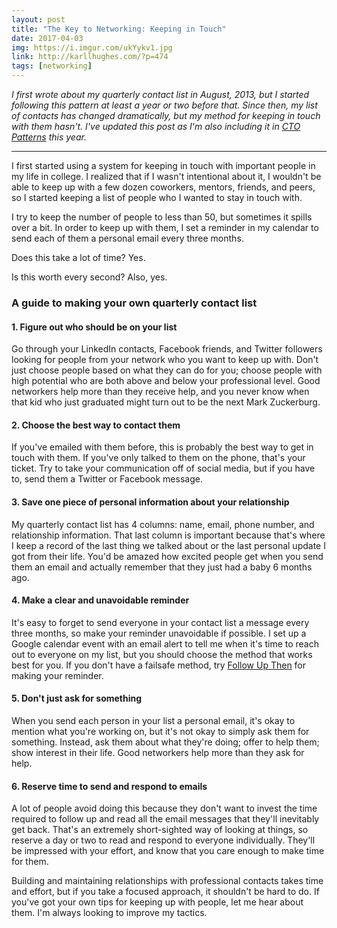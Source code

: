 ```yaml
---
layout: post
title: "The Key to Networking: Keeping in Touch"
date: 2017-04-03
img: https://i.imgur.com/ukYykv1.jpg
link: http://karllhughes.com/?p=474
tags: [networking]
---
```

*I first wrote about my quarterly contact list in August, 2013, but I started following this pattern at least a year or two before that. Since then, my list of contacts has changed dramatically, but my method for keeping in touch with them hasn't. I've updated this post as I'm also including it in [CTO Patterns](https://github.com/karllhughes/cto-patterns) this year.*

-----

I first started using a system for keeping in touch with important people in my life in college. I realized that if I wasn't intentional about it, I wouldn't be able to keep up with a few dozen coworkers, mentors, friends, and peers, so I started keeping a list of people who I wanted to stay in touch with.

I try to keep the number of people to less than 50, but sometimes it spills over a bit. In order to keep up with them, I set a reminder in my calendar to send each of them a personal email every three months. 

Does this take a lot of time? Yes. 

Is this worth every second? Also, yes. 

### A guide to making your own quarterly contact list

#### 1. Figure out who should be on your list

Go through your LinkedIn contacts, Facebook friends, and Twitter followers looking for people from your network who you want to keep up with. Don't just choose people based on what they can do for you; choose people with high potential who are both above and below your professional level. Good networkers help more than they receive help, and you never know when that kid who just graduated might turn out to be the next Mark Zuckerburg.

#### 2. Choose the best way to contact them

If you've emailed with them before, this is probably the best way to get in touch with them. If you've only talked to them on the phone, that's your ticket. Try to take your communication off of social media, but if you have to, send them a Twitter or Facebook message.

#### 3. Save one piece of personal information about your relationship

My quarterly contact list has 4 columns: name, email, phone number, and relationship information. That last column is important because that's where I keep a record of the last thing we talked about or the last personal update I got from their life. You'd be amazed how excited people get when you send them an email and actually remember that they just had a baby 6 months ago.

#### 4. Make a clear and unavoidable reminder

It's easy to forget to send everyone in your contact list a message every three months, so make your reminder unavoidable if possible. I set up a Google calendar event with an email alert to tell me when it's time to reach out to everyone on my list, but you should choose the method that works best for you. If you don't have a failsafe method, try [Follow Up Then](http://www.followupthen.com/) for making your reminder.

#### 5. Don't just ask for something

When you send each person in your list a personal email, it's okay to mention what you're working on, but it's not okay to simply ask them for something. Instead, ask them about what they're doing; offer to help them; show interest in their life. Good networkers help more than they ask for help.

#### 6. Reserve time to send and respond to emails

A lot of people avoid doing this because they don't want to invest the time required to follow up and read all the email messages that they'll inevitably get back. That's an extremely short-sighted way of looking at things, so reserve a day or two to read and respond to everyone individually. They'll be impressed with your effort, and know that you care enough to make time for them.

Building and maintaining relationships with professional contacts takes time and effort, but if you take a focused approach, it shouldn't be hard to do. If you've got your own tips for keeping up with people, let me hear about them. I'm always looking to improve my tactics.
